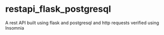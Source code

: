 # restapi_flask_postgresql
A rest API built using flask and postgresql and http requests verified using Insomnia
